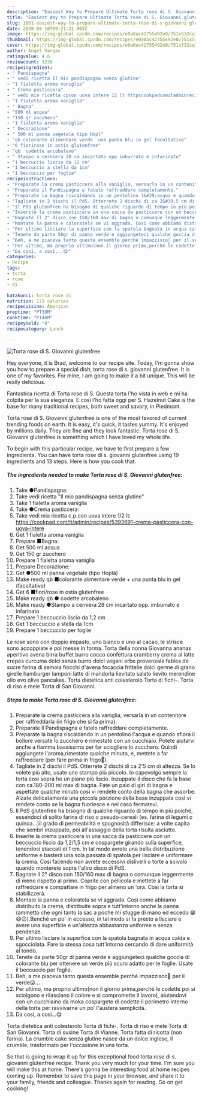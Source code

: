 ```yaml
---
description: "Easiest Way to Prepare Ultimate Torta rose di S. Giovanni glutenfree"
title: "Easiest Way to Prepare Ultimate Torta rose di S. Giovanni glutenfree"
slug: 1001-easiest-way-to-prepare-ultimate-torta-rose-di-s-giovanni-glutenfree
date: 2020-08-10T09:21:31.905Z
image: https://img-global.cpcdn.com/recipes/e0a0ac42755492e0/751x532cq70/torta-rose-di-s-giovanni-glutenfree-recipe-main-photo.jpg
thumbnail: https://img-global.cpcdn.com/recipes/e0a0ac42755492e0/751x532cq70/torta-rose-di-s-giovanni-glutenfree-recipe-main-photo.jpg
cover: https://img-global.cpcdn.com/recipes/e0a0ac42755492e0/751x532cq70/torta-rose-di-s-giovanni-glutenfree-recipe-main-photo.jpg
author: Angel Vargas
ratingvalue: 4.6
reviewcount: 3238
recipeingredient:
- " Pandispagna"
- " vedi ricetta Il mio pandispagna senza glutine"
- "1 fialetta aroma vaniglia"
- " Crema pasticcera"
- " vedi mia ricetta cpcon uova intere 12 lt httpscookpadcomitadminrecipes5393691cremapasticceraconuovaintere"
- "1 fialetta aroma vaniglia"
- " Bagna"
- "500 ml acqua"
- "150 gr zucchero"
- "1 fialetta aroma vaniglia"
- " Decorazione"
- " 500 ml panna vegetale tipo Hopl"
- "qb colorante alimentare verde  una punta blu in gel facoltativo"
- "6 fiorirose in ostia glutenfree"
- "qb  codette arcobaleno"
- " Stampo a cerniera 28 cm incartato opp imburrato e infarinato"
- "1 beccuccio liscio da 12 cm"
- "1 beccuccio a stella da 1cm"
- "1 beccuccio per foglie"
recipeinstructions:
- "Preparate la crema pasticcera alla vaniglia, versarla in un contenitore per raffreddarla (in frigo che si fa prima)."
- "Preparate il Pandispagna e fatelo raffreddare completamente."
- "Preparate la bagna riscaldando in un pentolino l&#39;acqua e quando sfiora il bollore versate lo zucchero e rimestate con un cucchiaio. Potete aiutarvi anche a fiamma bassissima per far sciogliere lo zucchero. Quindi aggiungete l&#39;aroma,rimestate qualche minuto, e, mettete a far raffreddare (per fare prima in frigo🤗)."
- "Tagliate in 2 dischi il PdS. Otterrete 2 dischi di ca 2&#39;5 cm di altezza. Se lo volete più alto, usate uno stampo più piccolo. Io capovolgo sempre la torta così sopra ho un piano più liscio. Inzuppate il disco che fa la base con ca.180-200 ml max di bagna. Fate un paio di giri di bagna e aspettate qualche minuto così vi rendete conto della bagna che assorbe. Alzate delicatamente una piccola porzione della base inzuppata così vi rendete conto se la bagna fuoriesce e nel caso fermatevi."
- "Il PdS glutenfree ha bisogno di qualche riguardo di tempo in più poiché, essendoci di solito farina di riso o pseudo-cereali (es. farina di legumi o quinoa...)il grado di permeabilità e spugnosità differisce: a volte capita che sembri inzuppato, poi all&#39;assaggio della torta risulta asciutto."
- "Inserite la crema pasticcera in una sacca da pasticcere con un beccuccio liscio da 1,2/1,5 cm e cospargete girando sulla superfice, tenendosi staccati di 1 cm. In tal modo avrete una bella distribuzione uniforme e basterà una sola passata di spatola per lisciare e uniformare la crema. Così facendo non avrete eccessivi dislivelli o torte a scivolo quando monterete sopra l&#39;altro disco di PdS."
- "Bagnate il 2° disco con 150/160 max di bagna o comunque leggermente di meno rispetto al primo. Coprite con pellicola e mettete a far raffreddare e compattare in frigo per almeno un &#39;ora. Così la torta si stabilizzerà."
- "Montate la panna e coloratela se vi aggrada. Così come abbiamo distribuito la crema, distribuite sopra e tutt&#39;intorno anche la panna (ammetto che ogni tanto la sac a poche mi sfugge di mano ed eccedo 😁😅😉).Benché un po&#39; in eccesso, in tal modo si fa presto a lisciare e avere una superficie e un&#39;altezza abbastanza uniforme e senza pendenze."
- "Per ultimo lisciare la superfice con la spatola bagnata in acqua calda e sgocciolata. Fare la stessa cosa tutt&#39;intorno cercando di dare uniformità al tondo."
- "Tenete da parte 50gr di panna verde e aggiungeteci qualche goccia di colorante blu per ottenere un verde più scuro adatto per le foglie. Usate il beccuccio per foglie."
- "Beh, a me piaceva tanto questa ensemble perché impazzisco🤪 per il verde😜..."
- "Per ultimo, ma proprio ultimo(non il giorno prima,perché le codette poi si sciolgono e rilasciano il colore e si compromette il lavoro), aiutandovi con un cucchiaino da moka cospargete di codette il perimetro interno della torta per ravvivarne un po&#39; l&#39;austera semplicità."
- "Da così, a così...😋"
categories:
- Recipe
tags:
- torta
- rose
- di

katakunci: torta rose di 
nutrition: 171 calories
recipecuisine: American
preptime: "PT30M"
cooktime: "PT46M"
recipeyield: "4"
recipecategory: Lunch

---
```



![Torta rose di S. Giovanni glutenfree](https://img-global.cpcdn.com/recipes/e0a0ac42755492e0/751x532cq70/torta-rose-di-s-giovanni-glutenfree-recipe-main-photo.jpg)

Hey everyone, it is Brad, welcome to our recipe site. Today, I'm gonna show you how to prepare a special dish, torta rose di s. giovanni glutenfree. It is one of my favorites. For mine, I am going to make it a bit unique. This will be really delicious.

Fantastica ricetta di Torta rose di S. Questa torta l&#39;ho vista in web e mi ha colpita per la sua eleganza. E così l&#39;ho fatta oggi per S. Hazelnut Cake is the base for many traditional recipes, both sweet and savory, in Piedmont.

Torta rose di S. Giovanni glutenfree is one of the most favored of current trending foods on earth. It is easy, it's quick, it tastes yummy. It's enjoyed by millions daily. They are fine and they look fantastic. Torta rose di S. Giovanni glutenfree is something which I have loved my whole life.


To begin with this particular recipe, we have to first prepare a few ingredients. You can have torta rose di s. giovanni glutenfree using 19 ingredients and 13 steps. Here is how you cook that.

<!--inarticleads1-->

##### The ingredients needed to make Torta rose di S. Giovanni glutenfree:

1. Take  ●Pandispagna:
1. Take  vedi ricetta &#34;Il mio pandispagna senza glutine&#34;
1. Take 1 fialetta aroma vaniglia
1. Take  ●Crema pasticcera:
1. Take  vedi mia ricetta c.p.con uova intere 1/2 lt: https://cookpad.com/it/admin/recipes/5393691-crema-pasticcera-con-uova-intere
1. Get 1 fialetta aroma vaniglia
1. Prepare  ■Bagna:
1. Get 500 ml acqua
1. Get 150 gr zucchero
1. Prepare 1 fialetta aroma vaniglia
1. Prepare  Decorazione:
1. Get  ●500 ml panna vegetale (tipo Hoplà)
1. Make ready qb ■colorante alimentare verde + una punta blu in gel (facoltativo)
1. Get 6 ■fiori/rose in ostia glutenfree
1. Make ready qb ● codette arcobaleno
1. Make ready  ●Stampo a cerniera 28 cm incartato opp. imburrato e infarinato
1. Prepare 1 beccuccio liscio da 1,2 cm
1. Get 1 beccuccio a stella da 1cm
1. Prepare 1 beccuccio per foglie


Le rose sono con doppio impasto, uno bianco e uno al cacao, le strisce sono accoppiate e poi messe in forma. Torta della nonna Giovanna ananas aperitivo avena birra buffet burro cocco confettura cramberry crema al latte crepes curcuma dolci senza burro dolci vegani erbe provenzale fables de sucre farina di semola fiocchi d&#39;avena focaccia frittelle dolci germe di grano girelle hamburger lamponi latte di mandorla lievitato salato lievito merendine olio evo olive pancakes. Torta dietetica anti colesterolo Torta di fichi-. Torta di riso e mele Torta di San Giovanni. 

<!--inarticleads2-->

##### Steps to make Torta rose di S. Giovanni glutenfree:

1. Preparate la crema pasticcera alla vaniglia, versarla in un contenitore per raffreddarla (in frigo che si fa prima).
1. Preparate il Pandispagna e fatelo raffreddare completamente.
1. Preparate la bagna riscaldando in un pentolino l&#39;acqua e quando sfiora il bollore versate lo zucchero e rimestate con un cucchiaio. Potete aiutarvi anche a fiamma bassissima per far sciogliere lo zucchero. Quindi aggiungete l&#39;aroma,rimestate qualche minuto, e, mettete a far raffreddare (per fare prima in frigo🤗).
1. Tagliate in 2 dischi il PdS. Otterrete 2 dischi di ca 2&#39;5 cm di altezza. Se lo volete più alto, usate uno stampo più piccolo. Io capovolgo sempre la torta così sopra ho un piano più liscio. Inzuppate il disco che fa la base con ca.180-200 ml max di bagna. Fate un paio di giri di bagna e aspettate qualche minuto così vi rendete conto della bagna che assorbe. Alzate delicatamente una piccola porzione della base inzuppata così vi rendete conto se la bagna fuoriesce e nel caso fermatevi.
1. Il PdS glutenfree ha bisogno di qualche riguardo di tempo in più poiché, essendoci di solito farina di riso o pseudo-cereali (es. farina di legumi o quinoa...)il grado di permeabilità e spugnosità differisce: a volte capita che sembri inzuppato, poi all&#39;assaggio della torta risulta asciutto.
1. Inserite la crema pasticcera in una sacca da pasticcere con un beccuccio liscio da 1,2/1,5 cm e cospargete girando sulla superfice, tenendosi staccati di 1 cm. In tal modo avrete una bella distribuzione uniforme e basterà una sola passata di spatola per lisciare e uniformare la crema. Così facendo non avrete eccessivi dislivelli o torte a scivolo quando monterete sopra l&#39;altro disco di PdS.
1. Bagnate il 2° disco con 150/160 max di bagna o comunque leggermente di meno rispetto al primo. Coprite con pellicola e mettete a far raffreddare e compattare in frigo per almeno un &#39;ora. Così la torta si stabilizzerà.
1. Montate la panna e coloratela se vi aggrada. Così come abbiamo distribuito la crema, distribuite sopra e tutt&#39;intorno anche la panna (ammetto che ogni tanto la sac a poche mi sfugge di mano ed eccedo 😁😅😉).Benché un po&#39; in eccesso, in tal modo si fa presto a lisciare e avere una superficie e un&#39;altezza abbastanza uniforme e senza pendenze.
1. Per ultimo lisciare la superfice con la spatola bagnata in acqua calda e sgocciolata. Fare la stessa cosa tutt&#39;intorno cercando di dare uniformità al tondo.
1. Tenete da parte 50gr di panna verde e aggiungeteci qualche goccia di colorante blu per ottenere un verde più scuro adatto per le foglie. Usate il beccuccio per foglie.
1. Beh, a me piaceva tanto questa ensemble perché impazzisco🤪 per il verde😜...
1. Per ultimo, ma proprio ultimo(non il giorno prima,perché le codette poi si sciolgono e rilasciano il colore e si compromette il lavoro), aiutandovi con un cucchiaino da moka cospargete di codette il perimetro interno della torta per ravvivarne un po&#39; l&#39;austera semplicità.
1. Da così, a così...😋


Torta dietetica anti colesterolo Torta di fichi-. Torta di riso e mele Torta di San Giovanni. Torta di susine Torta di Vianne. Torta fatta di ricotta (non farina). La crumble cake senza glutine nasce da un dolce inglese, il crumble, trasformato per l&#39;occasione in una torta. 

So that is going to wrap it up for this exceptional food torta rose di s. giovanni glutenfree recipe. Thank you very much for your time. I'm sure you will make this at home. There's gonna be interesting food at home recipes coming up. Remember to save this page in your browser, and share it to your family, friends and colleague. Thanks again for reading. Go on get cooking!
